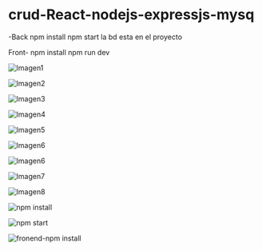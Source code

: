 # crud-React-nodejs-expressjs-mysq
-Back 
npm install
npm start
la bd esta en el proyecto

Front-
npm install
npm run dev

![Imagen1](https://github.com/Johanserna1023/crud-React-nodejs-expressjs-mysq/assets/93808275/53869b6d-8a6c-47c8-bde2-9fe34fddf606)

![Imagen2](https://github.com/Johanserna1023/crud-React-nodejs-expressjs-mysq/assets/93808275/bff011b5-393f-49ed-889d-54a699fe76d3)

![Imagen3](https://github.com/Johanserna1023/crud-React-nodejs-expressjs-mysq/assets/93808275/997c0bd4-371f-4079-9064-019bdf19557c)

![Imagen4](https://github.com/Johanserna1023/crud-React-nodejs-expressjs-mysq/assets/93808275/dffe3c62-2c5e-4ba6-ae77-721cbdf4f5ec)

![Imagen5](https://github.com/Johanserna1023/crud-React-nodejs-expressjs-mysq/assets/93808275/d0e6e1e6-b6f9-49f0-8433-d28f82efa108)

![Imagen6](https://github.com/Johanserna1023/crud-React-nodejs-expressjs-mysq/assets/93808275/739b23ee-321f-4c3c-aba3-a367b0f92f29)

![Imagen6](https://github.com/Johanserna1023/crud-React-nodejs-expressjs-mysq/assets/93808275/669a440d-e59b-4005-8fe2-96c21eac0518)

![Imagen7](https://github.com/Johanserna1023/crud-React-nodejs-expressjs-mysq/assets/93808275/72626f6c-a316-43b5-9fdb-9de0dcb0b05b)

![Imagen8](https://github.com/Johanserna1023/crud-React-nodejs-expressjs-mysq/assets/93808275/c44ce181-e5eb-477f-adb2-a5a95192af6e)

![npm install](https://github.com/Johanserna1023/crud-React-nodejs-expressjs-mysq/assets/93808275/7348c9c1-1939-4f91-b514-7ba2a0f10d20)

![npm start](https://github.com/Johanserna1023/crud-React-nodejs-expressjs-mysq/assets/93808275/12928254-12f2-4d3d-bbd0-412290add233)

![fronend-npm install](https://github.com/Johanserna1023/crud-React-nodejs-expressjs-mysq/assets/93808275/3667bc64-0274-49d4-bc6c-63addf2659f9)





